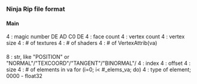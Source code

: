 ### Ninja Rip file format

#### Main
4 : magic number DE AD C0 DE
4 : face count
4 : vertex count
4 : vertex size
4 : # of textures
4 : # of shaders
4 : # of VertexAttrib(va)

#### 
8 : str, like "POSITION" or "NORMAL"/"TEXCOORD"/"TANGENT"/"BINORMAL"/
4 : index
4 : offset
4 : size 
4 : # of elements in va
for (i=0; i< #_elems_va; do)
	4 : type of element; 0000 - float32
